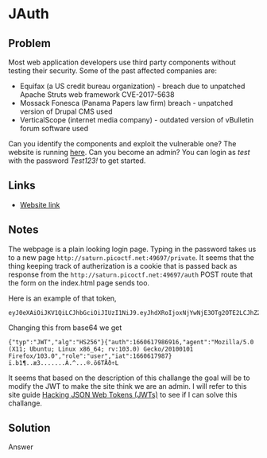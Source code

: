 # JAuth

## Problem

Most web application developers use third party components without testing their security. Some of the past affected companies are:

* Equifax (a US credit bureau organization) - breach due to unpatched Apache Struts web framework CVE-2017-5638
* Mossack Fonesca (Panama Papers law firm) breach - unpatched version of Drupal CMS used
* VerticalScope (internet media company) - outdated version of vBulletin forum software used

Can you identify the components and exploit the vulnerable one? The website is running [here](http://saturn.picoctf.net:49697/). Can you become an admin? You can login as *test* with the password *Test123!* to get started.

## Links

* [Website link](http://saturn.picoctf.net:49697/)

## Notes

The webpage is a plain looking login page.  Typing in the password takes us to a new page `http://saturn.picoctf.net:49697/private`.  It seems that the thing keeping track of autherization is a cookie that is passed back as response from the `http://saturn.picoctf.net:49697/auth` POST route that the form on the index.html page sends too.

Here is an example of that token,

```text
eyJ0eXAiOiJKV1QiLCJhbGciOiJIUzI1NiJ9.eyJhdXRoIjoxNjYwNjE3OTg2OTE2LCJhZ2VudCI6Ik1vemlsbGEvNS4wIChYMTE7IFVidW50dTsgTGludXggeDg2XzY0OyBydjoxMDMuMCkgR2Vja28vMjAxMDAxMDEgRmlyZWZveC8xMDMuMCIsInJvbGUiOiJ1c2VyIiwiaWF0IjoxNjYwNjE3OTg3fQ.rvi2Ixtg8Z5jMfgJ2DFgiXwBlerYyYro7_0NlTF8PdM;
```

Changing this from base64 we get

```text
{"typ":"JWT","alg":"HS256"}{"auth":1660617986916,"agent":"Mozilla/5.0 (X11; Ubuntu; Linux x86_64; rv:103.0) Gecko/20100101 Firefox/103.0","role":"user","iat":1660617987}
ï.b1¶..æ3.......À.^...®.ô6TÅð÷L
```

It seems that based on the description of this challange the goal will be to modify the JWT to make the site think we are an admin.  I will refer to this site guide [Hacking JSON Web Tokens (JWTs)](https://medium.com/swlh/hacking-json-web-tokens-jwts-9122efe91e4a) to see if I can solve this challange.



## Solution

Answer
